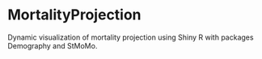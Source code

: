 # MortalityProjection
Dynamic visualization of mortality projection using Shiny R with packages Demography and StMoMo.
